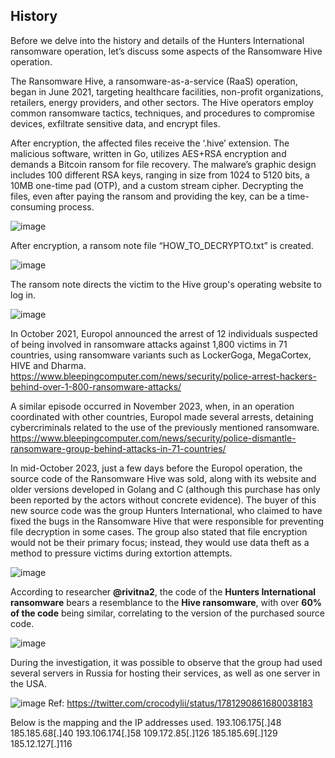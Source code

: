 ## History

Before we delve into the history and details of the Hunters International ransomware operation, let’s discuss some aspects of the Ransomware Hive operation. 

The Ransomware Hive, a ransomware-as-a-service (RaaS) operation, began in June 2021, targeting healthcare facilities, non-profit organizations, retailers, energy providers, and other sectors. The Hive operators employ common ransomware tactics, techniques, and procedures to compromise devices, exfiltrate sensitive data, and encrypt files. 

After encryption, the affected files receive the ‘.hive’ extension. The malicious software, written in Go, utilizes AES+RSA encryption and demands a Bitcoin ransom for file recovery. The malware’s graphic design includes 100 different RSA keys, ranging in size from 1024 to 5120 bits, a 10MB one-time pad (OTP), and a custom stream cipher. Decrypting the files, even after paying the ransom and providing the key, can be a time-consuming process.

![image](https://github.com/crocodyli/ThreatActors-TTPs/assets/113185400/a284e0e7-1130-49fd-b4e1-542dcf52c610)

After encryption, a ransom note file “HOW_TO_DECRYPTO.txt” is created.

![image](https://github.com/crocodyli/ThreatActors-TTPs/assets/113185400/47fd0800-a43d-44bd-ad8a-9d54e977b0ab)

The ransom note directs the victim to the Hive group's operating website to log in.

![image](https://github.com/crocodyli/ThreatActors-TTPs/assets/113185400/a6dbc0cf-4a75-4b2c-bd9c-255effc1a639)


In October 2021, Europol announced the arrest of 12 individuals suspected of being involved in ransomware attacks against 1,800 victims in 71 countries, using ransomware variants such as LockerGoga, MegaCortex, HIVE and Dharma.
https://www.bleepingcomputer.com/news/security/police-arrest-hackers-behind-over-1-800-ransomware-attacks/

A similar episode occurred in November 2023, when, in an operation coordinated with other countries, Europol made several arrests, detaining cybercriminals related to the use of the previously mentioned ransomware.
https://www.bleepingcomputer.com/news/security/police-dismantle-ransomware-group-behind-attacks-in-71-countries/

In mid-October 2023, just a few days before the Europol operation, the source code of the Ransomware Hive was sold, along with its website and older versions developed in Golang and C (although this purchase has only been reported by the actors without concrete evidence). The buyer of this new source code was the group Hunters International, who claimed to have fixed the bugs in the Ransomware Hive that were responsible for preventing file decryption in some cases. The group also stated that file encryption would not be their primary focus; instead, they would use data theft as a method to pressure victims during extortion attempts.

![image](https://github.com/crocodyli/ThreatActors-TTPs/assets/113185400/8a5d24e8-2279-4ff4-b9f1-89cf3bf87d96)

According to researcher **@rivitna2**, the code of the **Hunters International ransomware** bears a resemblance to the **Hive ransomware**, with over **60% of the code** being similar, correlating to the version of the purchased source code.

![image](https://github.com/crocodyli/ThreatActors-TTPs/assets/113185400/145f47f6-ef87-4133-93b4-a38ac017cee2)

During the investigation, it was possible to observe that the group had used several servers in Russia for hosting their services, as well as one server in the USA. 

![image](https://github.com/crocodyli/ThreatActors-TTPs/assets/113185400/ab4aa2a7-3ebd-43d8-a3c9-60c470aa4def)
Ref: https://twitter.com/crocodylii/status/1781290861680038183 

Below is the mapping and the IP addresses used.
193.106.175[.]48
185.185.68[.]40
193.106.174[.]58
109.172.85[.]126
185.185.69[.]129
185.12.127[.]116








